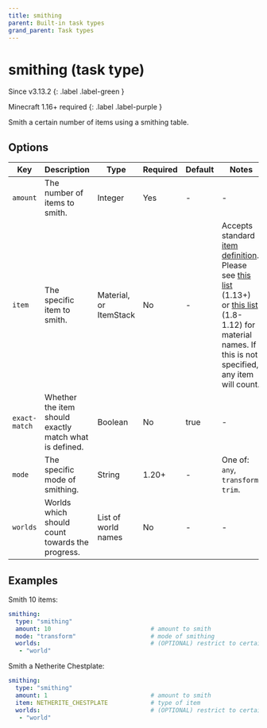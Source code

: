 ```yaml
---
title: smithing
parent: Built-in task types
grand_parent: Task types
---
```


# smithing (task type)

Since v3.13.2
{: .label .label-green }

Minecraft 1.16+ required
{: .label .label-purple }

Smith a certain number of items using a smithing table.

## Options

| Key           | Description                                            | Type                   | Required | Default | Notes                                                                                                                                                                                                                                                                                                                       |
|---------------|--------------------------------------------------------|------------------------|----------|---------|-----------------------------------------------------------------------------------------------------------------------------------------------------------------------------------------------------------------------------------------------------------------------------------------------------------------------------|
| `amount`      | The number of items to smith.                          | Integer                | Yes      | \-      | \-                                                                                                                                                                                                                                                                                                                          |
| `item`        | The specific item to smith.                            | Material, or ItemStack | No       | \-      | Accepts standard [item definition](../configuration/defining-items). Please see [this list](https://hub.spigotmc.org/javadocs/bukkit/org/bukkit/Material.html) (1.13+) or [this list](https://helpch.at/docs/1.12.2/org/bukkit/Material.html) (1.8-1.12) for material names. If this is not specified, any item will count. |
| `exact-match` | Whether the item should exactly match what is defined. | Boolean                | No       | true    | \-                                                                                                                                                                                                                                                                                                                          |
| `mode`        | The specific mode of smithing.                         | String                 | 1.20+    | \-      | One of: `any`, `transform`, `trim`.                                                                                                                                                                                                                                                                                         |
| `worlds`      | Worlds which should count towards the progress.        | List of world names    | No       | \-      | \-                                                                                                                                                                                                                                                                                                                          |

## Examples

Smith 10 items:

``` yaml
smithing:
  type: "smithing"
  amount: 10                            # amount to smith
  mode: "transform"                     # mode of smithing
  worlds:                               # (OPTIONAL) restrict to certain worlds
   - "world"
```

Smith a Netherite Chestplate:

``` yaml
smithing:
  type: "smithing"
  amount: 1                             # amount to smith
  item: NETHERITE_CHESTPLATE            # type of item 
  worlds:                               # (OPTIONAL) restrict to certain worlds
   - "world"
```
